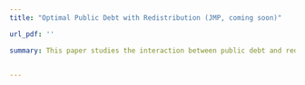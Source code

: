 ```yaml
---
title: "Optimal Public Debt with Redistribution (JMP, coming soon)"

url_pdf: ''

summary: This paper studies the interaction between public debt and redistribution when markets are incomplete and agents are heterogeneous. I consider a standard heterogeneous agent model where the government controls both the progressivity of the tax schedule and the level of public debt. I compute the optimal mix of debt and progressivity, comparing two different concepts of long-run optimality. In both the optimal steady state and the Ramsey steady state, planners that care about redistribution favor _lower_ levels of debt. This is due to a novel interest rate channel-- redistributive taxation reduces the need to self-insure and thus makes government borrowing more expensive. I back out the implied preferences for redistribution in advanced economies and argue that they are inconsistent with both Utilitarian and Rawlsian criteria. 


---
```

